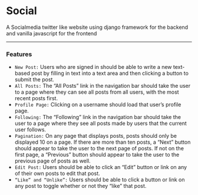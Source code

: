 # Social
A Socialmedia twitter like website using django framework for the backend and vanilla javascript for the frontend
***
### Features
- `New Post:` Users who are signed in should be able to write a new text-based post by filling in text into a text area and then clicking a button to submit the post.
- `All Posts:` The “All Posts” link in the navigation bar should take the user to a page where they can see all posts from all users, with the most recent posts first.
- `Profile Page:` Clicking on a username should load that user’s profile page.
- `Following:` The “Following” link in the navigation bar should take the user to a page where they see all posts made by users that the current user follows.
- `Pagination:` On any page that displays posts, posts should only be displayed 10 on a page. If there are more than ten posts, a “Next” button should appear to take the user to the next page of posts.
If not on the first page, a “Previous” button should appear to take the user to the previous page of posts as well.
- `Edit Post:` Users should be able to click an “Edit” button or link on any of their own posts to edit that post.
- `“Like” and “Unlike”:` Users should be able to click a button or link on any post to toggle whether or not they “like” that post.
